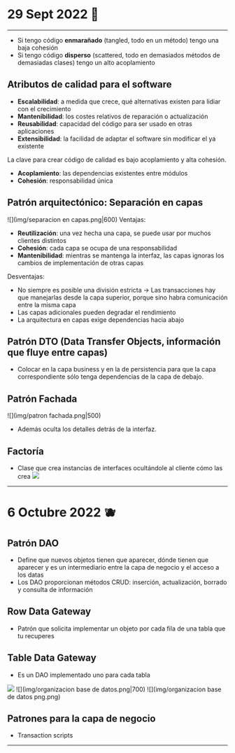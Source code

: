 # 29 Sept 2022 🔫
---
- Si tengo código **enmarañado** (tangled, todo en un método) tengo una baja cohesión
- Si tengo código **disperso** (scattered, todo en demasiados métodos de demasiadas clases) tengo un alto acoplamiento

## Atributos de calidad para el software
- **Escalabilidad**: a medida que crece, qué alternativas existen para lidiar con el crecimiento
- **Mantenibilidad**: los costes relativos de reparación o actualización
- **Reusabilidad**: capacidad del código para ser usado en otras aplicaciones
- **Extensibilidad**: la facilidad de adaptar el software sin modificar el ya existente

La clave para crear código de calidad es bajo acoplamiento y alta cohesión.
- **Acoplamiento**: las dependencias existentes entre módulos
- **Cohesión**: responsabilidad única

## Patrón arquitectónico: Separación en capas
![](img/separacion en capas.png|600)
Ventajas:
- **Reutilización**: una vez hecha una capa, se puede usar por muchos clientes distintos
- **Cohesión**: cada capa se ocupa de una responsabilidad
- **Mantenibilidad**: mientras se mantenga la interfaz, las capas ignoras los cambios de implementación de otras capas

Desventajas:
- No siempre es posible una división estricta -> Las transacciones hay que manejarlas desde la capa superior, porque sino habra comunicación entre la misma capa
- Las capas adicionales pueden degradar el rendimiento
- La arquitectura en capas exige dependencias hacia abajo

## Patrón DTO (Data Transfer Objects, información que fluye entre capas)
- Colocar en la capa business y en la de persistencia para que la capa correspondiente sólo tenga dependencias de la capa de debajo.

## Patrón Fachada
![](img/patron fachada.png|500)
- Además oculta los detalles detrás de la interfaz.

## Factoría
- Clase que crea instancias de interfaces ocultándole al cliente cómo las crea
![](img/factoria.png|500)

---
#  6 Octubre 2022 🫐

## Patrón DAO
- Define que nuevos objetos tienen que aparecer, dónde tienen que aparecer y es un intermediario entre la capa de negocio y el acceso a los datas
- Los DAO proporcionan métodos CRUD: inserción, actualización, borrado y consulta de información

## Row Data Gateway
- Patrón que solicita implementar un objeto por cada fila de una tabla que tu recuperes

## Table Data Gateway
- Es un DAO implementado uno para cada tabla

![](img/gateway.png)
![](img/organizacion base de datos.png|700) 
![](img/organizacion base de datos png.png)

## Patrones para la capa de negocio

- Transaction scripts

---